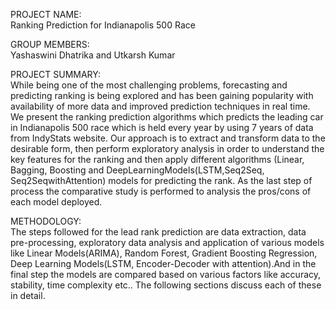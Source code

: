 PROJECT NAME:  
Ranking Prediction for Indianapolis 500 Race

GROUP MEMBERS:  
Yashaswini Dhatrika and Utkarsh Kumar 

PROJECT SUMMARY:  
While being one of the most challenging problems, forecasting and predicting ranking is being explored and has been gaining popularity with availability of more data and improved prediction techniques in real time. We present the ranking prediction algorithms which predicts the leading car in Indianapolis 500 race which is held every year by using 7 years of data from IndyStats website. Our approach is to extract and transform data to the desirable form, then perform exploratory analysis in order to understand the key features for the ranking and then apply different algorithms (Linear, Bagging, Boosting and DeepLearningModels(LSTM,Seq2Seq, Seq2SeqwithAttention) models for predicting the rank. As the last step of process the comparative study is performed to analysis the pros/cons of each model deployed.

METHODOLOGY:  
The steps followed for the lead rank prediction are data extraction, data pre-processing, exploratory data analysis and application of
various models like Linear Models(ARIMA), Random Forest, Gradient Boosting Regression, Deep Learning Models(LSTM, Encoder-Decoder with attention).And in the final step the models are compared based on various factors like accuracy, stability, time complexity etc.. The following sections discuss each of these in detail. 




